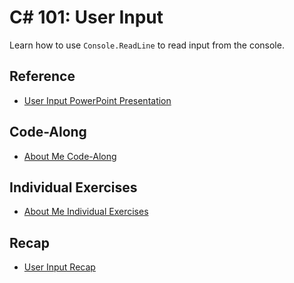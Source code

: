 # <span>C# 101: User Input</span>
Learn how to use `Console.ReadLine` to read input from the console.

## Reference
- <a href="UserInput.pptx" target="_blank">User Input PowerPoint Presentation</a>

## Code-Along
- [About Me Code-Along](AboutMeCodeAlong.md)

## Individual Exercises
- [About Me Individual Exercises](AboutMeIndividualExercises.md)

## Recap
- [User Input Recap](UserInputRecap.md)